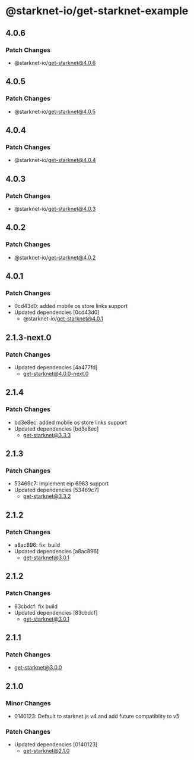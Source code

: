 # @starknet-io/get-starknet-example

## 4.0.6

### Patch Changes

- @starknet-io/get-starknet@4.0.6

## 4.0.5

### Patch Changes

- @starknet-io/get-starknet@4.0.5

## 4.0.4

### Patch Changes

- @starknet-io/get-starknet@4.0.4

## 4.0.3

### Patch Changes

- @starknet-io/get-starknet@4.0.3

## 4.0.2

### Patch Changes

- @starknet-io/get-starknet@4.0.2

## 4.0.1

### Patch Changes

- 0cd43d0: added mobile os store links support
- Updated dependencies [0cd43d0]
  - @starknet-io/get-starknet@4.0.1

## 2.1.3-next.0

### Patch Changes

- Updated dependencies [4a477fd]
  - get-starknet@4.0.0-next.0

## 2.1.4

### Patch Changes

- bd3e8ec: added mobile os store links support
- Updated dependencies [bd3e8ec]
  - get-starknet@3.3.3

## 2.1.3

### Patch Changes

- 53469c7: Implement eip 6963 support
- Updated dependencies [53469c7]
  - get-starknet@3.3.2

## 2.1.2

### Patch Changes

- a8ac896: fix: build
- Updated dependencies [a8ac896]
  - get-starknet@3.0.1

## 2.1.2

### Patch Changes

- 83cbdcf: fix build
- Updated dependencies [83cbdcf]
  - get-starknet@3.0.1

## 2.1.1

### Patch Changes

- get-starknet@3.0.0

## 2.1.0

### Minor Changes

- 0140123: Default to starknet.js v4 and add future compatiblity to v5

### Patch Changes

- Updated dependencies [0140123]
  - get-starknet@2.1.0
